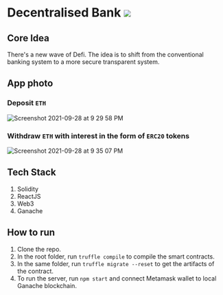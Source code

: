 # Decentralised Bank <img src="https://img.icons8.com/nolan/64/ethereum.png"/>

## Core Idea

There's a new wave of Defi. The idea is to shift from the conventional banking system to a more secure transparent system. 

## App photo

### Deposit `ETH`

![Screenshot 2021-09-28 at 9 29 58 PM](https://user-images.githubusercontent.com/35381035/135124301-9d63ae9b-b5c3-47af-bda0-c70edee2d1a6.png)

### Withdraw `ETH` with interest in the form of `ERC20` tokens

![Screenshot 2021-09-28 at 9 35 07 PM](https://user-images.githubusercontent.com/35381035/135125189-7e63d594-4c2a-4fdf-9c6f-185e46ec363e.png)

## Tech Stack

1. Solidity
2. ReactJS
3. Web3
3. Ganache 

## How to run

1. Clone the repo.
2. In the root folder, run `truffle compile` to compile the smart contracts.
3. In the same folder, run `truffle migrate --reset` to get the artifacts of the contract.
4. To run the server, run `npm start` and connect Metamask wallet to local Ganache blockchain.





